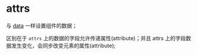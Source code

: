 # attrs

与 [data](./comp_option_data.md) 一样设置组件的数据；

区别在于 `attrs` 上的数据的字段允许传递属性(attribute)；并且 attrs 上的字段数据发生变化，会同步改变元素的属性(attribute);

<code-view src="/demo/chapter3/test-btn3/package.json" style="height:500px;"></code-view>